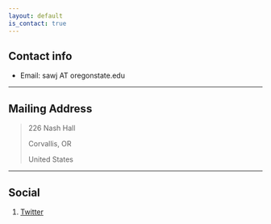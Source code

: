 ```yaml
---
layout: default
is_contact: true
---
```


## Contact info

* Email: sawj AT oregonstate.edu

---

## Mailing Address

> 226 Nash Hall
>
> Corvallis, OR
>
> United States

---

## Social

1. [Twitter](https://twitter.com/jimmysaw)
